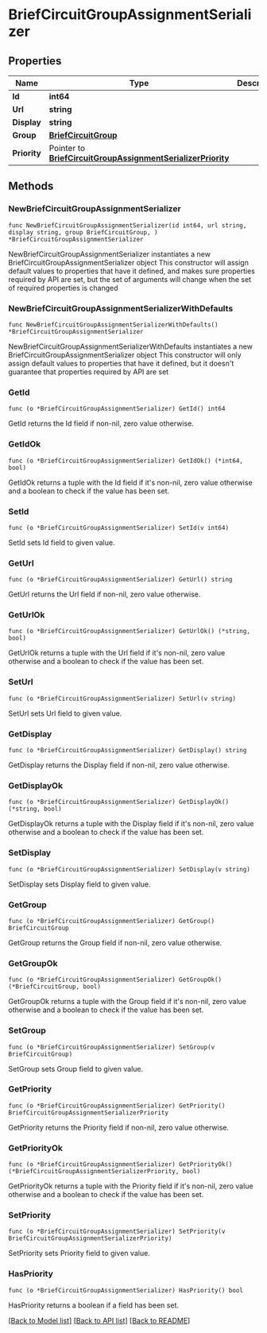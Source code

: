 # BriefCircuitGroupAssignmentSerializer

## Properties

Name | Type | Description | Notes
------------ | ------------- | ------------- | -------------
**Id** | **int64** |  | [readonly] 
**Url** | **string** |  | [readonly] 
**Display** | **string** |  | [readonly] 
**Group** | [**BriefCircuitGroup**](BriefCircuitGroup.md) |  | 
**Priority** | Pointer to [**BriefCircuitGroupAssignmentSerializerPriority**](BriefCircuitGroupAssignmentSerializerPriority.md) |  | [optional] 

## Methods

### NewBriefCircuitGroupAssignmentSerializer

`func NewBriefCircuitGroupAssignmentSerializer(id int64, url string, display string, group BriefCircuitGroup, ) *BriefCircuitGroupAssignmentSerializer`

NewBriefCircuitGroupAssignmentSerializer instantiates a new BriefCircuitGroupAssignmentSerializer object
This constructor will assign default values to properties that have it defined,
and makes sure properties required by API are set, but the set of arguments
will change when the set of required properties is changed

### NewBriefCircuitGroupAssignmentSerializerWithDefaults

`func NewBriefCircuitGroupAssignmentSerializerWithDefaults() *BriefCircuitGroupAssignmentSerializer`

NewBriefCircuitGroupAssignmentSerializerWithDefaults instantiates a new BriefCircuitGroupAssignmentSerializer object
This constructor will only assign default values to properties that have it defined,
but it doesn't guarantee that properties required by API are set

### GetId

`func (o *BriefCircuitGroupAssignmentSerializer) GetId() int64`

GetId returns the Id field if non-nil, zero value otherwise.

### GetIdOk

`func (o *BriefCircuitGroupAssignmentSerializer) GetIdOk() (*int64, bool)`

GetIdOk returns a tuple with the Id field if it's non-nil, zero value otherwise
and a boolean to check if the value has been set.

### SetId

`func (o *BriefCircuitGroupAssignmentSerializer) SetId(v int64)`

SetId sets Id field to given value.


### GetUrl

`func (o *BriefCircuitGroupAssignmentSerializer) GetUrl() string`

GetUrl returns the Url field if non-nil, zero value otherwise.

### GetUrlOk

`func (o *BriefCircuitGroupAssignmentSerializer) GetUrlOk() (*string, bool)`

GetUrlOk returns a tuple with the Url field if it's non-nil, zero value otherwise
and a boolean to check if the value has been set.

### SetUrl

`func (o *BriefCircuitGroupAssignmentSerializer) SetUrl(v string)`

SetUrl sets Url field to given value.


### GetDisplay

`func (o *BriefCircuitGroupAssignmentSerializer) GetDisplay() string`

GetDisplay returns the Display field if non-nil, zero value otherwise.

### GetDisplayOk

`func (o *BriefCircuitGroupAssignmentSerializer) GetDisplayOk() (*string, bool)`

GetDisplayOk returns a tuple with the Display field if it's non-nil, zero value otherwise
and a boolean to check if the value has been set.

### SetDisplay

`func (o *BriefCircuitGroupAssignmentSerializer) SetDisplay(v string)`

SetDisplay sets Display field to given value.


### GetGroup

`func (o *BriefCircuitGroupAssignmentSerializer) GetGroup() BriefCircuitGroup`

GetGroup returns the Group field if non-nil, zero value otherwise.

### GetGroupOk

`func (o *BriefCircuitGroupAssignmentSerializer) GetGroupOk() (*BriefCircuitGroup, bool)`

GetGroupOk returns a tuple with the Group field if it's non-nil, zero value otherwise
and a boolean to check if the value has been set.

### SetGroup

`func (o *BriefCircuitGroupAssignmentSerializer) SetGroup(v BriefCircuitGroup)`

SetGroup sets Group field to given value.


### GetPriority

`func (o *BriefCircuitGroupAssignmentSerializer) GetPriority() BriefCircuitGroupAssignmentSerializerPriority`

GetPriority returns the Priority field if non-nil, zero value otherwise.

### GetPriorityOk

`func (o *BriefCircuitGroupAssignmentSerializer) GetPriorityOk() (*BriefCircuitGroupAssignmentSerializerPriority, bool)`

GetPriorityOk returns a tuple with the Priority field if it's non-nil, zero value otherwise
and a boolean to check if the value has been set.

### SetPriority

`func (o *BriefCircuitGroupAssignmentSerializer) SetPriority(v BriefCircuitGroupAssignmentSerializerPriority)`

SetPriority sets Priority field to given value.

### HasPriority

`func (o *BriefCircuitGroupAssignmentSerializer) HasPriority() bool`

HasPriority returns a boolean if a field has been set.


[[Back to Model list]](../README.md#documentation-for-models) [[Back to API list]](../README.md#documentation-for-api-endpoints) [[Back to README]](../README.md)


